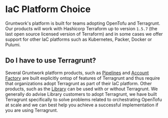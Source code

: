 # IaC Platform Choice

Gruntwork's platform is built for teams adopting OpenTofu and Terragrunt. Our products will work with Hashicorp Terraform up to version `1.5.7` (the last open source licensed version of Terraform) and in some cases we offer support for other IaC platforms such as Kubernetes, Packer, Docker or Pulumi.

## Do I have to use Terragrunt?

Several Gruntwork platform products, such as [Pipelines](/2.0/docs/pipelines/concepts/overview) and [Account Factory](/2.0/docs/accountfactory/concepts/) are built explicitly ontop of features of Terragrunt and thus require that organizations adopt Terragrunt as part of their IaC platform. Other products, such as the [Library](/2.0/docs/library/concepts/overview) can be used with or without Terragrunt.  We generally do advise Library customers to adopt Terragrunt, we have built Terragrunt specifically to solve problems related to orchestrating OpenTofu at scale and we can best help you achieve a successful implementation if you are using Terragrunt.